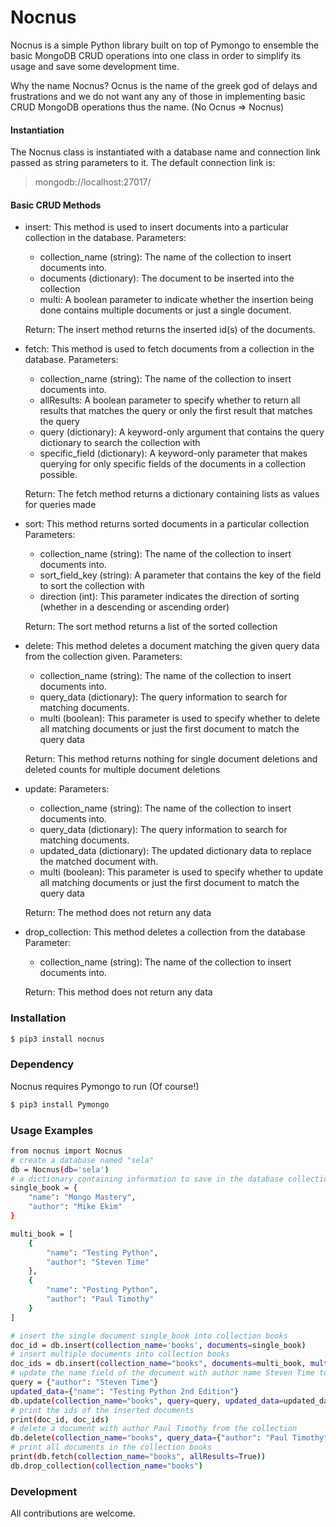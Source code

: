 # Nocnus
Nocnus is a simple Python library built on top of Pymongo to ensemble the basic MongoDB CRUD operations into one class in order to simplify its usage and save some development time.

Why the name Nocnus?
Ocnus is the name of the greek god of delays and frustrations and we
do not want any any of those in implementing basic CRUD MongoDB operations
thus the name. (No Ocnus => Nocnus)

#### Instantiation
The Nocnus class is instantiated with a database name and connection link passed as string parameters to it. The default connection link is: 
> mongodb://localhost:27017/ 

#### Basic CRUD Methods
  - insert: This method is used to insert documents into a particular collection in the database.
    Parameters:
    * collection_name (string): The name of the collection to insert documents into.
    * documents (dictionary): The document to be inserted into the collection
    * multi: A boolean parameter to indicate whether the insertion being done contains multiple 
      documents or just a single document.

    Return:
    The insert method returns the inserted id(s) of the documents.

 - fetch: This method is used to fetch documents from a collection in the database.
    Parameters:
    *  collection_name (string): The name of the collection to insert documents into.
    *  allResults: A boolean parameter to specify whether to return all results that matches the query
       or only the first result that matches the query
    *  query (dictionary): A keyword-only argument that contains the query dictionary to search the
       collection with
    *  specific_field (dictionary): A keyword-only parameter that makes querying for only specific       fields of the documents in a collection possible.
    
    Return:
    The fetch method returns a dictionary containing lists as values for queries made

 - sort: This method returns sorted documents in a particular collection
    Parameters:
    *  collection_name (string): The name of the collection to insert documents into.
    *  sort_field_key (string): A parameter that contains the key of the field to sort the collection    with
    *  direction (int): This parameter indicates the direction of sorting (whether in a descending or    ascending order)
    
    Return:
    The sort method returns a list of the sorted collection

 - delete: This method deletes a document matching the given query data from the collection given.
    Parameters:
    *  collection_name (string): The name of the collection to insert documents into.
    *  query_data (dictionary): The query information to search for matching documents.
    *  multi (boolean): This parameter is used to specify whether to delete all matching documents or    just the first document to match the query data
    
    Return:
    This method returns nothing for single document deletions and deleted counts for multiple document deletions

 - update:
    Parameters:
    *  collection_name (string): The name of the collection to insert documents into.
    *  query_data (dictionary): The query information to search for matching documents.
    *  updated_data (dictionary): The updated dictionary data to replace the matched document with.
    *  multi (boolean): This parameter is used to specify whether to update all matching documents or    just the first document to match the query data
    
    Return:
    The method does not return any data

 - drop_collection: This method deletes a collection from the database
    Parameter:
    *  collection_name (string): The name of the collection to insert documents into.
    
    Return:
    This method does not return any data 
  
### Installation
```sh
$ pip3 install nocnus
```
### Dependency
Nocnus requires Pymongo to run (Of course!)

```sh
$ pip3 install Pymongo
```

### Usage Examples
```sh
from nocnus import Nocnus
# create a database named "sela"
db = Nocnus(db='sela')
# a dictionary containing information to save in the database collection "books"
single_book = {
    "name": "Mongo Mastery",
    "author": "Mike Ekim"
}

multi_book = [
    {
        "name": "Testing Python",
        "author": "Steven Time"
    },
    {
        "name": "Posting Python",
        "author": "Paul Timothy"
    }
]

# insert the single document single_book into collection books
doc_id = db.insert(collection_name='books', documents=single_book)
# insert multiple documents into collection books
doc_ids = db.insert(collection_name="books", documents=multi_book, multi=True)
# update the name field of the document with author name Steven Time to Testing Python 2nd Edition
query = {"author": "Steven Time"}
updated_data={"name": "Testing Python 2nd Edition"}
db.update(collection_name="books", query=query, updated_data=updated_data)
# print the ids of the inserted documents
print(doc_id, doc_ids)
# delete a document with author Paul Timothy from the collection
db.delete(collection_name="books", query_data={"author": "Paul Timothy"})
# print all documents in the collection books
print(db.fetch(collection_name="books", allResults=True))
db.drop_collection(collection_name="books")
```

### Development

All contributions are welcome.
